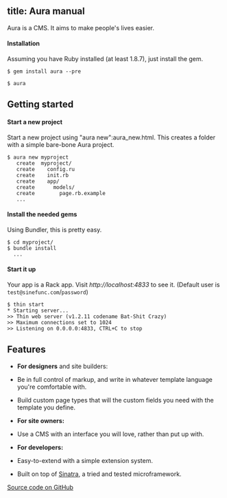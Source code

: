 title: Aura manual
--
Aura is a CMS. It aims to make people's lives easier.

#### Installation
Assuming you have Ruby installed (at least 1.8.7), just install the gem.

    $ gem install aura --pre

    $ aura

Getting started
---------------

#### Start a new project
Start a new project using "aura new":aura_new.html. This creates a folder with a simple bare-bone Aura project.

    $ aura new myproject
       create  myproject/
       create    config.ru
       create    init.rb
       create    app/
       create      models/
       create        page.rb.example
       ...

#### Install the needed gems
Using Bundler, this is pretty easy.

    $ cd myproject/
    $ bundle install
      ...


#### Start it up
Your app is a Rack app. Visit *http://localhost:4833* to see it. (Default user is `test@sinefunc.com`/`password`)

    $ thin start
    * Starting server...
    >> Thin web server (v1.2.11 codename Bat-Shit Crazy)
    >> Maximum connections set to 1024
    >> Listening on 0.0.0.0:4833, CTRL+C to stop

## Features

* **For designers** and site builders:
 * Be in full control of markup, and write in whatever template language you're comfortable with.
 * Build custom page types that will the custom fields you need with the template you define.

* **For site owners:**
 * Use a CMS with an interface you will love, rather than put up with.

* **For developers:**
 * Easy-to-extend with a simple extension system.
 * Built on top of [Sinatra](http://sinatrarb.com), a tried and tested microframework.

[Source code on GitHub](http://github.com/aura-cms/aura "Source code")
